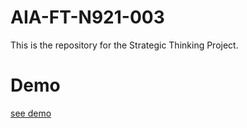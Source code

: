 # AIA-FT-N921-003
This is the repository for the Strategic Thinking Project.


# Demo
[see demo](https://trafficline.herokuapp.com/)
